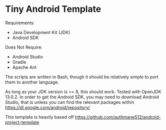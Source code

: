 # Tiny Android Template

Requirements:
* Java Development Kit (JDK)
* Android SDK

Does Not Require:
* Android Studio
* Gradle
* Apache Ant

The scripts are written in Bash, though it should be relatively simple to port them to another language.

As long as your JDK version is >= 8, this should work. Tested with OpenJDK 13.0.2.
In order to get the Android SDK, you may need to download Android Studio, that is unless you can find the relevant packages within https://dl.google.com/android/repository/

This template is heavily based off https://github.com/authmane512/android-project-template
